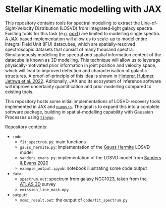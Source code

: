 # Stellar Kinematic modelling with JAX

This repository contains tools for spectral modelling to extract the Line-of-Sight-Velocity Distribution (LOSVD) from integrated-light galaxy spectra. Existing tools for this task (e.g. [ppxf](https://pypi.org/project/ppxf/)) are limited to modelling single spectra. A [JAX](https://jax.readthedocs.io/en/latest/quickstart.html)-based implementation will allow us to scale-up to model entire Integral Field Unit (IFU) datacubes, which are spatially-resolved spectroscopic datasets that consist of many thousand spectra. Simultaneously modelling the spectral *and* spatial information content of the datacube is known as 3D modelling. This technique will allow us to leverage physically-motivated prior information in joint position and velocity space, which will lead to improved detection and characterisation of galactic structures. A proof-of-principle of this idea is shown in [Hinterer, Hubmer, Jethwa et al. 2022](https://arxiv.org/abs/2206.03925). Aditionally, JAX and its ecosystem of inference software will improve uncertainty quantification and prior modelling compared to existing tools.

This repository hosts some initial implementations of LOSVD-recovery tools implemented in JAX and [`numpyro`](https://num.pyro.ai/en/latest/index.html#introductory-tutorials). The goal is to expand this into a complete software package, building in spatial-modelling capability with Gaussian Processes using [`tinygp`](https://tinygp.readthedocs.io/en/stable/).

Repository contents:
- `code`
    -  `fit_spectrum.py`: main functions
    -  `gauss_hermite.py`: implementation of the [Gauss Hermite](https://ui.adsabs.harvard.edu/abs/1993ApJ...407..525V/abstract) LOSVD model
    - `sanders_evans.py`: implementation of the LOSVD model from [Sanders & Evans 2020](https://arxiv.org/abs/2009.07858)
    - `example_output.ipynb`: notebook illustrating some code output
- `data`:
    -  `spectrum.out`: spectrum from galaxy NGC1023, taken from the [ATLAS 3D](https://www-astro.physics.ox.ac.uk/atlas3d/) survey
    -  `emission_line_mask.npy`
- `output`:
    -  `mcmc_result.out`: the output of `code/fit_spectrum.py`
